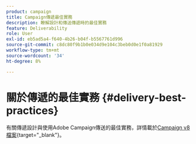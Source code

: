 ```yaml
---
product: campaign
title: Campaign傳遞最佳實務
description: 瞭解設計和傳送傳遞時的最佳實務
feature: Deliverability
role: User
exl-id: eb5ad5a4-f640-4b26-b04f-b5567761d996
source-git-commit: c8dc80f9b1b0e034d9e104c3beb0d0e1f0a81929
workflow-type: tm+mt
source-wordcount: '34'
ht-degree: 8%

---
```


# 關於傳遞的最佳實務 {#delivery-best-practices}

有關傳遞設計與使用Adobe Campaign傳送的最佳實務，詳情載於[Campaign v8檔案](https://experienceleague.adobe.com/zh-hant/docs/campaign/campaign-v8/send/delivery-best-practices){target="_blank"}。
